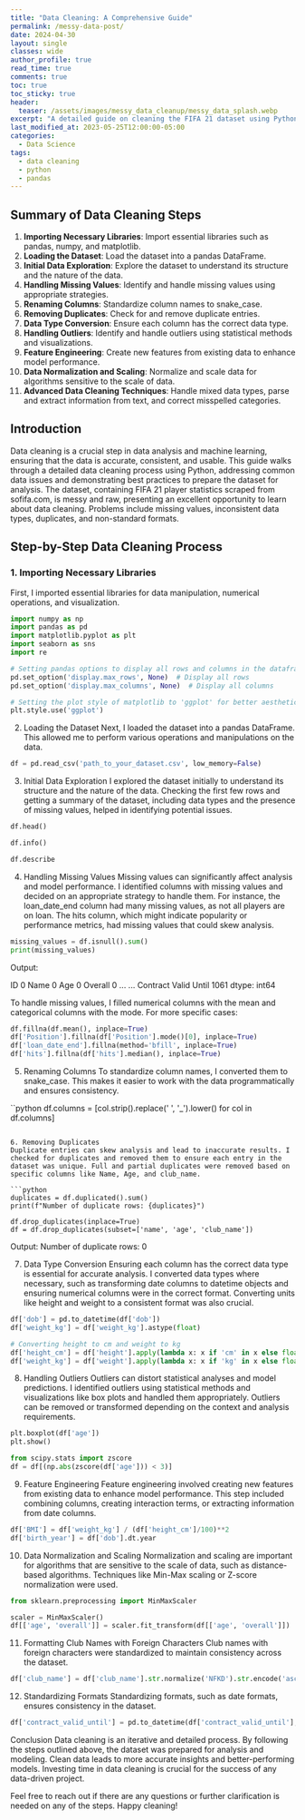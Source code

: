 ```yaml
---
title: "Data Cleaning: A Comprehensive Guide"
permalink: /messy-data-post/
date: 2024-04-30
layout: single
classes: wide
author_profile: true
read_time: true
comments: true
toc: true
toc_sticky: true
header:
  teaser: /assets/images/messy_data_cleanup/messy_data_splash.webp
excerpt: "A detailed guide on cleaning the FIFA 21 dataset using Python."
last_modified_at: 2023-05-25T12:00:00-05:00
categories:
  - Data Science
tags:
  - data cleaning
  - python
  - pandas
---
```


## Summary of Data Cleaning Steps

1. **Importing Necessary Libraries**: Import essential libraries such as pandas, numpy, and matplotlib.
2. **Loading the Dataset**: Load the dataset into a pandas DataFrame.
3. **Initial Data Exploration**: Explore the dataset to understand its structure and the nature of the data.
4. **Handling Missing Values**: Identify and handle missing values using appropriate strategies.
5. **Renaming Columns**: Standardize column names to snake_case.
6. **Removing Duplicates**: Check for and remove duplicate entries.
7. **Data Type Conversion**: Ensure each column has the correct data type.
8. **Handling Outliers**: Identify and handle outliers using statistical methods and visualizations.
9. **Feature Engineering**: Create new features from existing data to enhance model performance.
10. **Data Normalization and Scaling**: Normalize and scale data for algorithms sensitive to the scale of data.
11. **Advanced Data Cleaning Techniques**: Handle mixed data types, parse and extract information from text, and correct misspelled categories.

## Introduction

Data cleaning is a crucial step in data analysis and machine learning, ensuring that the data is accurate, consistent, and usable. This guide walks through a detailed data cleaning process using Python, addressing common data issues and demonstrating best practices to prepare the dataset for analysis. The dataset, containing FIFA 21 player statistics scraped from sofifa.com, is messy and raw, presenting an excellent opportunity to learn about data cleaning. Problems include missing values, inconsistent data types, duplicates, and non-standard formats.

## Step-by-Step Data Cleaning Process

### 1. Importing Necessary Libraries

First, I imported essential libraries for data manipulation, numerical operations, and visualization.

```python
import numpy as np
import pandas as pd
import matplotlib.pyplot as plt
import seaborn as sns
import re

# Setting pandas options to display all rows and columns in the dataframe
pd.set_option('display.max_rows', None)  # Display all rows
pd.set_option('display.max_columns', None)  # Display all columns

# Setting the plot style of matplotlib to 'ggplot' for better aesthetics
plt.style.use('ggplot')
```

2. Loading the Dataset
Next, I loaded the dataset into a pandas DataFrame. This allowed me to perform various operations and manipulations on the data.

```python
df = pd.read_csv('path_to_your_dataset.csv', low_memory=False)
```

3. Initial Data Exploration
I explored the dataset initially to understand its structure and the nature of the data. Checking the first few rows and getting a summary of the dataset, including data types and the presence of missing values, helped in identifying potential issues.

```python
df.head()

df.info()

df.describe
```

4. Handling Missing Values
Missing values can significantly affect analysis and model performance. I identified columns with missing values and decided on an appropriate strategy to handle them. For instance, the loan_date_end column had many missing values, as not all players are on loan. The hits column, which might indicate popularity or performance metrics, had missing values that could skew analysis.

```python
missing_values = df.isnull().sum()
print(missing_values)
```

Output:

ID                          0
Name                        0
Age                         0
Overall                     0
...                         ...
Contract Valid Until     1061
dtype: int64

To handle missing values, I filled numerical columns with the mean and categorical columns with the mode. For more specific cases:

```python
df.fillna(df.mean(), inplace=True)
df['Position'].fillna(df['Position'].mode()[0], inplace=True)
df['loan_date_end'].fillna(method='bfill', inplace=True)
df['hits'].fillna(df['hits'].median(), inplace=True)
```

5. Renaming Columns
To standardize column names, I converted them to snake_case. This makes it easier to work with the data programmatically and ensures consistency.

``python
df.columns = [col.strip().replace(' ', '_').lower() for col in df.columns]
```

6. Removing Duplicates
Duplicate entries can skew analysis and lead to inaccurate results. I checked for duplicates and removed them to ensure each entry in the dataset was unique. Full and partial duplicates were removed based on specific columns like Name, Age, and club_name.

```python
duplicates = df.duplicated().sum()
print(f"Number of duplicate rows: {duplicates}")

df.drop_duplicates(inplace=True)
df = df.drop_duplicates(subset=['name', 'age', 'club_name'])
```
Output:
Number of duplicate rows: 0

7. Data Type Conversion
Ensuring each column has the correct data type is essential for accurate analysis. I converted data types where necessary, such as transforming date columns to datetime objects and ensuring numerical columns were in the correct format. Converting units like height and weight to a consistent format was also crucial.

```python
df['dob'] = pd.to_datetime(df['dob'])
df['weight_kg'] = df['weight_kg'].astype(float)

# Converting height to cm and weight to kg
df['height_cm'] = df['height'].apply(lambda x: x if 'cm' in x else float(x) * 2.54)
df['weight_kg'] = df['weight'].apply(lambda x: x if 'kg' in x else float(x) * 0.453592)
```

8. Handling Outliers
Outliers can distort statistical analyses and model predictions. I identified outliers using statistical methods and visualizations like box plots and handled them appropriately. Outliers can be removed or transformed depending on the context and analysis requirements.

```python
plt.boxplot(df['age'])
plt.show()

from scipy.stats import zscore
df = df[(np.abs(zscore(df['age'])) < 3)]
```

9. Feature Engineering
Feature engineering involved creating new features from existing data to enhance model performance. This step included combining columns, creating interaction terms, or extracting information from date columns.

```python
df['BMI'] = df['weight_kg'] / (df['height_cm']/100)**2
df['birth_year'] = df['dob'].dt.year
```

10. Data Normalization and Scaling
Normalization and scaling are important for algorithms that are sensitive to the scale of data, such as distance-based algorithms. Techniques like Min-Max scaling or Z-score normalization were used.

```python
from sklearn.preprocessing import MinMaxScaler

scaler = MinMaxScaler()
df[['age', 'overall']] = scaler.fit_transform(df[['age', 'overall']])
```

11. Formatting Club Names with Foreign Characters
Club names with foreign characters were standardized to maintain consistency across the dataset.

```python
df['club_name'] = df['club_name'].str.normalize('NFKD').str.encode('ascii', errors='ignore').str.decode('utf-8')
```

12. Standardizing Formats
Standardizing formats, such as date formats, ensures consistency in the dataset.

```python
df['contract_valid_until'] = pd.to_datetime(df['contract_valid_until'], format='%Y')
```

Conclusion
Data cleaning is an iterative and detailed process. By following the steps outlined above, the dataset was prepared for analysis and modeling. Clean data leads to more accurate insights and better-performing models. Investing time in data cleaning is crucial for the success of any data-driven project.

Feel free to reach out if there are any questions or further clarification is needed on any of the steps. Happy cleaning!